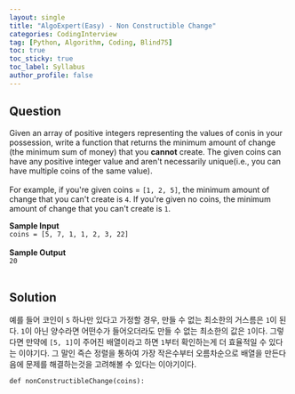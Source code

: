 ```yaml
---
layout: single
title: "AlgoExpert(Easy) - Non Constructible Change"
categories: CodingInterview
tag: [Python, Algorithm, Coding, Blind75]
toc: true
toc_sticky: true
toc_label: Syllabus
author_profile: false
---
```


## Question

Given an array of positive integers representing the values of conis in your possession, write a function that returns the minimum amount of change (the minimum sum of money) that you **cannot** create. The given coins can have any positive integer value and aren't necessarily unique(i.e., you can have multiple coins of the same value).<br><br>
For example, if you're given coins = `[1, 2, 5]`, the minimum amount of change that you can't create is `4`. If you're given no coins, the minimum amount of change that you can't create is `1`.

**Sample Input**<br>
`coins = [5, 7, 1, 1, 2, 3, 22]`<br><br>
**Sample Output**<br>
`20`<br><br>

## Solution

예를 들어 코인이 `5` 하나만 있다고 가정할 경우, 만들 수 없는 최소한의 거스름은 `1`이 된다. `1`이 아닌 양수라면 어떤수가 들어오더라도 만들 수 없는 최소한의 값은 `1`이다. 그렇다면 만약에 `[5, 1]`이 주어진 배열이라고 하면 `1`부터 확인하는게 더 효율적일 수 있다는 이야기다. 그 말인 즉슨 정렬을 통하여 가장 작은수부터 오름차순으로 배열을 만든다음에 문제를 해결하는것을 고려해볼 수 있다는 이야기이다.


```
def nonConstructibleChange(coins):

```